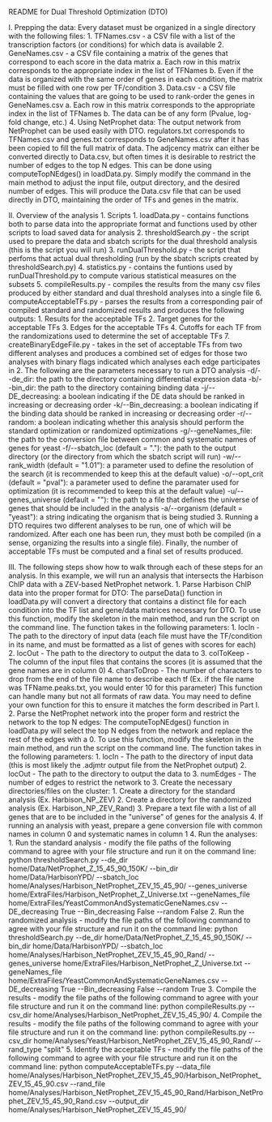 README for Dual Threshold Optimization (DTO)


I. Prepping the data:
	Every dataset must be organized in a single directory with the following files:
	1. TFNames.csv - a CSV file with a list of the transcription factors (or conditions) for which data is available
	2. GeneNames.csv - a CSV file containing a matrix of the genes that correspond to each score in the data matrix
		a. Each row in this matrix corresponds to the appropriate index in the list of TFNames
		b. Even if the data is organized with the same order of genes in each condition, the matrix must be filled with one row per TF/condition
	3. Data.csv - a CSV file containing the values that are going to be used to rank-order the genes in GeneNames.csv
		a. Each row in this matrix corresponds to the appropriate index in the list of TFNames
		b. The data can be of any form (Pvalue, log-fold change, etc.)
	4. Using NetProphet data:
	The output network from NetProphet can be used easily with DTO. regulators.txt corresponds to TFNames.csv and genes.txt corresponds to GeneNames.csv after it has been copied to fill the full matrix of data. The adjcency matrix can either be converted directly to Data.csv, but often times it is desirable to restrict the number of edges to the top N edges. This can be done using computeTopNEdges() in loadData.py. Simply modify the command in the main method to adjust the input file, output directory, and the desired number of edges. This will produce the Data.csv file that can be used directly in DTO, maintaining the order of TFs and genes in the matrix. 

II. Overview of the analysis
	1. Scripts
		1. loadData.py - contains functions both to parse data into the appropriate format and functions used by other scripts to load saved data for analysis
		2. thresholdSearch.py - the script used to prepare the data and sbatch scripts for the dual threshold analysis (this is the script you will run)
		3. runDualThreshold.py - the script that perfoms that actual dual thresholding (run by the sbatch scripts created by thresholdSearch.py)
		4. statistics.py - contains the funtions used by runDualThreshold.py to compute various statistical measures on the subsets
		5. compileResults.py - compiles the results from the many csv files produced by either standard and dual threshold analyses into a single file
		6. computeAcceptableTFs.py - parses the results from a corresponding pair of compiled standard and randomized results and produces the following outputs:
			1. Results for the acceptable TFs 
			2. Target genes for the acceptable TFs
			3. Edges for the acceptable TFs
			4. Cutoffs for each TF from the randomizations used to determine the set of acceptable TFs
		7. createBinaryEdgeFile.py - takes in the set of acceptable TFs from two different analyses and produces a combined set of edges for those two analyses with binary flags indicated which analyses each edge participates in
	2. The following are the parameters necessary to run a DTO analysis
		-d/--de_dir: the path to the directory containing differential expression data
		-b/--bin_dir: the path to the directory containing binding data
		-j/--DE_decreasing: a boolean indicating if the DE data should be ranked in increasing or decreasing order
		-k/--Bin_decreasing: a boolean indicating if the binding data should be ranked in increasing or decreasing order
		-r/--random: a boolean indicating whether this analysis should perform the standard optimization or randomized optimizations
		-g/--geneNames_file: the path to the conversion file between common and systematic names of genes for yeast
		-f/--sbatch_loc (default = "."): the path to the output directory (or the directory from which the sbatch script will run)
		-w/--rank_width (default = "1.01"): a parameter used to define the resolution of the search (it is recommended to keep this at the default value)
		-o/--opt_crit (default = "pval"): a parameter used to define the paramater used for optimization (it is recommended to keep this at the default value)
		-u/--genes_universe (default = ""): the path to a file that defines the universe of genes that should be included in the analysis
		-a/--organism (default = "yeast"): a string indicating the organism that is being studied
	3. Running a DTO requires two different analyses to be run, one of which will be randomized. After each one has been run, they must both be compiled (in a sense, organizing the results into a single file). Finally, the number of acceptable TFs must be computed and a final set of results produced.

III. The following steps show how to walk through each of these steps for an analysis. In this example, we will run an analysis that intersects the Harbison ChIP data with a ZEV-based NetProphet network.
	1. Parse Harbison ChIP data into the proper format for DTO:
		The parseData() function in loadData.py will convert a directory that contains a distinct file for each condition into the TF list and gene/data matrices necessary for DTO. To use this function, modify the skeleton in the main method, and run the script on the command line. The function takes in the following parameters:
			1. locIn - The path to the directory of input data (each file must have the TF/condition in its name, and must be formatted as a list of genes with scores for each)
			2. locOut - The path to the directory to output the data to
			3. colToKeep - The column of the input files that contains the scores (it is assumed that the gene names are in column 0)
			4. charsToDrop - The number of characters to drop from the end of the file name to describe each tf (Ex. if the file name was TFName.peaks.txt, you would enter 10 for this parameter)
		This function can handle many but not all formats of raw data. You may need to define your own function for this to ensure it matches the form described in Part I.
	2. Parse the NetProphet network into the proper form and restrict the network to the top N edges:
		The computeTopNEdges() function in loadData.py will select the top N edges from the network and replace the rest of the edges with a 0. To use this function, modify the skeleton in the main method, and run the script on the command line. The function takes in the following parameters:
			1. locIn - The path to the directory of input data (this is most likely the .adjmtr output file from the NetProphet output)
			2. locOut - The path to the directory to output the data to
			3. numEdges - The number of edges to restrict the network to
	3. Create the necessary directories/files on the cluster:
		1. Create a directory for the standard analysis (Ex. Harbison_NP_ZEV)
		2. Create a directory for the randomized analysis (Ex. Harbison_NP_ZEV_Rand)
		3. Prepare a text file with a list of all genes that are to be included in the "universe" of genes for the analysis
		4. If running an analysis with yeast, prepare a gene conversion file with common names in column 0 and systematic names in column 1
	4. Run the analyses:
		1. Run the standard analysis - modify the file paths of the following command to agree with your file structure and run it on the command line:
			python thresholdSearch.py --de_dir home/Data/NetProphet_Z_15_45_90_150K/ --bin_dir home/Data/HarbisonYPD/ --sbatch_loc home/Analyses/Harbison_NetProphet_ZEV_15_45_90/ --genes_universe home/ExtraFiles/Harbison_NetProphet_Z_Universe.txt --geneNames_file home/ExtraFiles/YeastCommonAndSystematicGeneNames.csv --DE_decreasing True --Bin_decreasing False --random False
		2. Run the randomized analysis - modify the file paths of the following command to agree with your file structure and run it on the command line:
			python thresholdSearch.py --de_dir home/Data/NetProphet_Z_15_45_90_150K/ --bin_dir home/Data/HarbisonYPD/ --sbatch_loc home/Analyses/Harbison_NetProphet_ZEV_15_45_90_Rand/ --genes_universe home/ExtraFiles/Harbison_NetProphet_Z_Universe.txt --geneNames_file home/ExtraFiles/YeastCommonAndSystematicGeneNames.csv --DE_decreasing True --Bin_decreasing False --random True
		3. Compile the results - modify the file paths of the following command to agree with your file structure and run it on the command line:
			python compileResults.py --csv_dir home/Analyses/Harbison_NetProphet_ZEV_15_45_90/
		4. Compile the results - modify the file paths of the following command to agree with your file structure and run it on the command line:
			python compileResults.py --csv_dir home/Analyses/Yeast/Harbison_NetProphet_ZEV_15_45_90_Rand/ --rand_type "split"
		5. Identify the acceptable TFs - modify the file paths of the following command to agree with your file structure and run it on the command line:
			python computeAcceptableTFs.py --data_file home/Analyses/Harbison_NetProphet_ZEV_15_45_90/Harbison_NetProphet_ZEV_15_45_90.csv --rand_file home/Analyses/Harbison_NetProphet_ZEV_15_45_90_Rand/Harbison_NetProphet_ZEV_15_45_90_Rand.csv --output_dir home/Analyses/Harbison_NetProphet_ZEV_15_45_90/
		





















